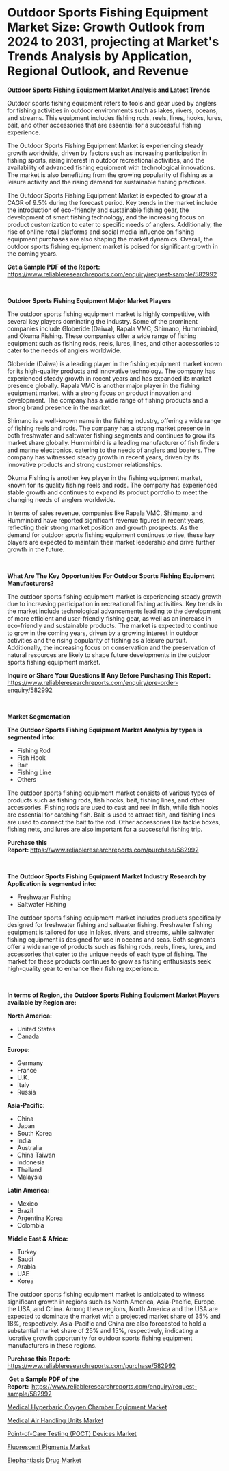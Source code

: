 <p><h1>Outdoor Sports Fishing Equipment Market Size: Growth Outlook from 2024 to 2031, projecting at Market's Trends Analysis by Application, Regional Outlook, and Revenue</h1></p><p><strong>Outdoor Sports Fishing Equipment Market Analysis and Latest Trends</strong></p>
<p><p>Outdoor sports fishing equipment refers to tools and gear used by anglers for fishing activities in outdoor environments such as lakes, rivers, oceans, and streams. This equipment includes fishing rods, reels, lines, hooks, lures, bait, and other accessories that are essential for a successful fishing experience.</p><p>The Outdoor Sports Fishing Equipment Market is experiencing steady growth worldwide, driven by factors such as increasing participation in fishing sports, rising interest in outdoor recreational activities, and the availability of advanced fishing equipment with technological innovations. The market is also benefitting from the growing popularity of fishing as a leisure activity and the rising demand for sustainable fishing practices.</p><p>The Outdoor Sports Fishing Equipment Market is expected to grow at a CAGR of 9.5% during the forecast period. Key trends in the market include the introduction of eco-friendly and sustainable fishing gear, the development of smart fishing technology, and the increasing focus on product customization to cater to specific needs of anglers. Additionally, the rise of online retail platforms and social media influence on fishing equipment purchases are also shaping the market dynamics. Overall, the outdoor sports fishing equipment market is poised for significant growth in the coming years.</p></p>
<p><strong>Get a Sample PDF of the Report:&nbsp;</strong> <a href="https://www.reliableresearchreports.com/enquiry/request-sample/582992">https://www.reliableresearchreports.com/enquiry/request-sample/582992</a></p>
<p>&nbsp;</p>
<p><strong>Outdoor Sports Fishing Equipment Major Market Players</strong></p>
<p><p>The outdoor sports fishing equipment market is highly competitive, with several key players dominating the industry. Some of the prominent companies include Globeride (Daiwa), Rapala VMC, Shimano, Humminbird, and Okuma Fishing. These companies offer a wide range of fishing equipment such as fishing rods, reels, lures, lines, and other accessories to cater to the needs of anglers worldwide.</p><p>Globeride (Daiwa) is a leading player in the fishing equipment market known for its high-quality products and innovative technology. The company has experienced steady growth in recent years and has expanded its market presence globally. Rapala VMC is another major player in the fishing equipment market, with a strong focus on product innovation and development. The company has a wide range of fishing products and a strong brand presence in the market.</p><p>Shimano is a well-known name in the fishing industry, offering a wide range of fishing reels and rods. The company has a strong market presence in both freshwater and saltwater fishing segments and continues to grow its market share globally. Humminbird is a leading manufacturer of fish finders and marine electronics, catering to the needs of anglers and boaters. The company has witnessed steady growth in recent years, driven by its innovative products and strong customer relationships.</p><p>Okuma Fishing is another key player in the fishing equipment market, known for its quality fishing reels and rods. The company has experienced stable growth and continues to expand its product portfolio to meet the changing needs of anglers worldwide.</p><p>In terms of sales revenue, companies like Rapala VMC, Shimano, and Humminbird have reported significant revenue figures in recent years, reflecting their strong market position and growth prospects. As the demand for outdoor sports fishing equipment continues to rise, these key players are expected to maintain their market leadership and drive further growth in the future.</p></p>
<p>&nbsp;</p>
<p><strong>What Are The Key Opportunities For Outdoor Sports Fishing Equipment Manufacturers?</strong></p>
<p><p>The outdoor sports fishing equipment market is experiencing steady growth due to increasing participation in recreational fishing activities. Key trends in the market include technological advancements leading to the development of more efficient and user-friendly fishing gear, as well as an increase in eco-friendly and sustainable products. The market is expected to continue to grow in the coming years, driven by a growing interest in outdoor activities and the rising popularity of fishing as a leisure pursuit. Additionally, the increasing focus on conservation and the preservation of natural resources are likely to shape future developments in the outdoor sports fishing equipment market.</p></p>
<p><strong>Inquire or Share Your Questions If Any Before Purchasing This Report:</strong> <a href="https://www.reliableresearchreports.com/enquiry/pre-order-enquiry/582992">https://www.reliableresearchreports.com/enquiry/pre-order-enquiry/582992</a></p>
<p>&nbsp;</p>
<p><strong>Market Segmentation</strong></p>
<p><strong>The Outdoor Sports Fishing Equipment Market Analysis by types is segmented into:</strong></p>
<p><ul><li>Fishing Rod</li><li>Fish Hook</li><li>Bait</li><li>Fishing Line</li><li>Others</li></ul></p>
<p><p>The outdoor sports fishing equipment market consists of various types of products such as fishing rods, fish hooks, bait, fishing lines, and other accessories. Fishing rods are used to cast and reel in fish, while fish hooks are essential for catching fish. Bait is used to attract fish, and fishing lines are used to connect the bait to the rod. Other accessories like tackle boxes, fishing nets, and lures are also important for a successful fishing trip.</p></p>
<p><strong>Purchase this Report:&nbsp;</strong><a href="https://www.reliableresearchreports.com/purchase/582992">https://www.reliableresearchreports.com/purchase/582992</a></p>
<p>&nbsp;</p>
<p><strong>The Outdoor Sports Fishing Equipment Market Industry Research by Application is segmented into:</strong></p>
<p><ul><li>Freshwater Fishing</li><li>Saltwater Fishing</li></ul></p>
<p><p>The outdoor sports fishing equipment market includes products specifically designed for freshwater fishing and saltwater fishing. Freshwater fishing equipment is tailored for use in lakes, rivers, and streams, while saltwater fishing equipment is designed for use in oceans and seas. Both segments offer a wide range of products such as fishing rods, reels, lines, lures, and accessories that cater to the unique needs of each type of fishing. The market for these products continues to grow as fishing enthusiasts seek high-quality gear to enhance their fishing experience.</p></p>
<p>&nbsp;</p>
<p><strong>In terms of Region, the Outdoor Sports Fishing Equipment Market Players available by Region are:</strong></p>
<p>
    <p> <strong> North America: </strong>
        <ul>
            <li>United States</li>
            <li>Canada</li>
        </ul>
        </p> 
    <p> <strong> Europe: </strong>
        <ul>
            <li>Germany</li>
            <li>France</li>
            <li>U.K.</li>
            <li>Italy</li>
            <li>Russia</li>
        </ul>
        </p> 
    <p> <strong> Asia-Pacific: </strong>
        <ul>
            <li>China</li>
            <li>Japan</li>
            <li>South Korea</li>
            <li>India</li>
            <li>Australia</li>
            <li>China Taiwan</li>
            <li>Indonesia</li>
            <li>Thailand</li>
            <li>Malaysia</li>
        </ul>
        </p> 
    <p> <strong> Latin America: </strong>
        <ul>
            <li>Mexico</li>
            <li>Brazil</li>
            <li>Argentina Korea</li>
            <li>Colombia</li>
        </ul>
        </p> 
    <p> <strong> Middle East & Africa: </strong>
        <ul>
            <li>Turkey</li>
            <li>Saudi</li>
            <li>Arabia</li>
            <li>UAE</li>
            <li>Korea</li>
        </ul>
    </p>
    </p>
<p><p>The outdoor sports fishing equipment market is anticipated to witness significant growth in regions such as North America, Asia-Pacific, Europe, the USA, and China. Among these regions, North America and the USA are expected to dominate the market with a projected market share of 35% and 18%, respectively. Asia-Pacific and China are also forecasted to hold a substantial market share of 25% and 15%, respectively, indicating a lucrative growth opportunity for outdoor sports fishing equipment manufacturers in these regions.</p></p>
<p><strong>Purchase this Report: </strong><a href="https://www.reliableresearchreports.com/purchase/582992">https://www.reliableresearchreports.com/purchase/582992</a></p>
<p>&nbsp;<strong>Get a Sample PDF of the Report:&nbsp;&nbsp;</strong><a href="https://www.reliableresearchreports.com/enquiry/request-sample/582992">https://www.reliableresearchreports.com/enquiry/request-sample/582992</a></p>
<p><strong></strong></p>
<p><p><a href="https://medium.com/@meggieconn/analyzing-medical-hyperbaric-oxygen-chamber-equipment-market-global-industry-perspective-and-cf6049553650">Medical Hyperbaric Oxygen Chamber Equipment Market</a></p><p><a href="https://medium.com/@meggieconn/medical-air-handling-units-market-trends-forecast-and-competitive-analysis-to-2031-14cdffda256f">Medical Air Handling Units Market</a></p><p><a href="https://medium.com/@meggieconn/point-of-care-testing-poct-devices-market-analysis-and-sze-forecasted-for-period-from-2024-to-b07b1d7120da">Point-of-Care Testing (POCT) Devices Market</a></p><p><a href="https://github.com/RoccoManning/Market-Research-Report-List-3/blob/main/fluorescent-pigments-market.md">Fluorescent Pigments Market</a></p><p><a href="https://github.com/gulaimolin/Market-Research-Report-List-3/blob/main/elephantiasis-drug-market.md">Elephantiasis Drug Market</a></p></p>